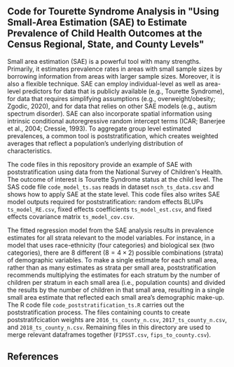 ## Code for Tourette Syndrome Analysis in "Using Small-Area Estimation (SAE) to Estimate Prevalence of Child Health Outcomes at the Census Regional, State, and County Levels"

Small area estimation (SAE) is a powerful tool with many strengths. Primarily, it estimates prevalence rates in areas with small sample sizes by borrowing information from areas with larger sample sizes. Moreover, it is also a flexible technique. SAE can employ individual-level as well as area-level predictors for data that is publicly available (e.g., Tourette Syndrome), for data that requires simplifying assumptions (e.g., overweight/obesity; Zgodic, 2020), and for data that relies on other SAE models  (e.g., autism spectrum disorder). SAE can also incorporate spatial information using intrinsic conditional autoregressive random intercept terms (ICAR; Banerjee et al., 2004; Cressie, 1993). To aggregate group level estimated prevalences, a common tool is poststratification, which creates weighted averages that reflect a population’s underlying distribution of characteristics. 

The code files in this repository provide an example of SAE with poststratification using data from the National Survey of Children's Health. The outcome of interest is Tourette Syndrome status at the child level. The SAS code file `code_model_ts.sas` reads in dataset `nsch_ts_data.csv` and shows how to apply SAE at the state level. This code files also writes SAE model outputs required for poststratification: random effects BLUPs `ts_model_RE.csv`, fixed effects coefficients `ts_model_est.csv`, and fixed effects covariance matrix `ts_model_cov.csv`. 

The fitted regression model from the SAE analysis results in prevalence estimates for all strata relevant to the model variables. For instance, in a model that uses race-ethnicity (four categories) and biological sex (two categories), there are 8 different $(8 = 4 \times 2)$ possible combinations (strata) of demographic variables. To make a single estimate for each small area, rather than as many estimates as strata per small area, poststratification recommends multiplying the estimates for each stratum by the number of children per stratum in each small area (i.e., population counts) and divided the results by the number of children in that small area, resulting in a single small area estimate that reflected each small area’s demographic make-up. The R code file `code_poststratification_ts.R` carries out the poststratification process. The files containing counts to create poststratifcication weights are `2016_ts_county_n.csv`, `2017_ts_county_n.csv`, and `2018_ts_county_n.csv`. Remaining files in this directory are used to merge relevant dataframes together (`FIPSST.csv`, `fips_to_county.csv`).

## References
